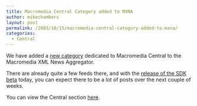 ```yaml
---
title: Macromedia Central Category added to MXNA
author: mikechambers
layout: post
permalink: /2003/10/15/macromedia-central-category-added-to-mxna/
categories:
  - Central
---
```



We have added a [new category][1] dedicated to Macromedia Central to the Macromedia XML News Aggregator.

There are already quite a few feeds there, and with the [release of the SDK beta][2] today, you can expect there to be a lot of posts over the next couple of weeks.

You can view the Central section [here][1].

 [1]: http://www.markme.com/mxna/index.cfm?category=Central
 [2]: http://www.markme.com/mesh/archives/003544.cfm